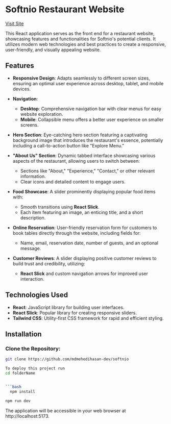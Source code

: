 # Softnio Restaurant Website

[Visit Site](https://softnio-iota.vercel.app/)

This React application serves as the front end for a restaurant website, showcasing features and functionalities for Softnio's potential clients. It utilizes modern web technologies and best practices to create a responsive, user-friendly, and visually appealing website.

## Features

- **Responsive Design**: Adapts seamlessly to different screen sizes, ensuring an optimal user experience across desktop, tablet, and mobile devices.

- **Navigation**:
  - **Desktop**: Comprehensive navigation bar with clear menus for easy website exploration.
  - **Mobile**: Collapsible menu offers a better user experience on smaller screens.

- **Hero Section**: Eye-catching hero section featuring a captivating background image that introduces the restaurant's essence, potentially including a call-to-action button like "Explore Menu."

- **"About Us" Section**: Dynamic tabbed interface showcasing various aspects of the restaurant, allowing users to switch between:
  - Sections like "About," "Experience," "Contact," or other relevant information.
  - Clear icons and detailed content to engage users.

- **Food Showcase**: A slider prominently displaying popular food items with:
  - Smooth transitions using **React Slick**.
  - Each item featuring an image, an enticing title, and a short description.

- **Online Reservation**: User-friendly reservation form for customers to book tables directly through the website, including fields for:
  - Name, email, reservation date, number of guests, and an optional message.

- **Customer Reviews**: A slider displaying positive customer reviews to build trust and credibility, utilizing:
  - **React Slick** and custom navigation arrows for improved user interaction.

## Technologies Used

- **React**: JavaScript library for building user interfaces.
- **React Slick**: Popular library for creating responsive sliders.
- **Tailwind CSS**: Utility-first CSS framework for rapid and efficient styling.

## Installation

### Clone the Repository:

```bash
git clone https://github.com/mdmehedihasan-dev/softnio

To deploy this project run
cd folderName


```bash
  npm install
```

```bash
npm run dev
```
The application will be accessible in your web browser at http://localhost:5173.



